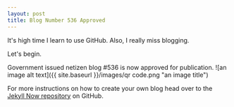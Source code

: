 ```yaml
---
layout: post
title: Blog Number 536 Approved
---
```


It's high time I learn to use GitHub. Also, I really miss blogging.

Let's begin.

Government issued netizen blog #536 is now approved for publication.
![an image alt text]({{ site.baseurl }}/images/qr code.png "an image title")

For more instructions on how to create your own blog head over to the [Jekyll Now repository](https://github.com/barryclark/jekyll-now) on GitHub.